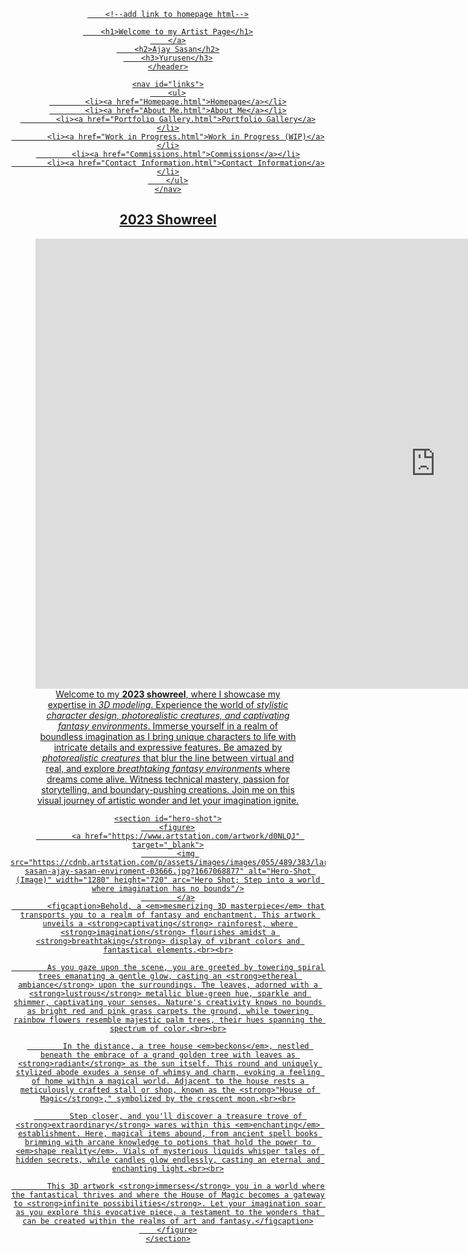 <!DOCTYPE html>
<html>
<head>
	<title>Yurusen Artist Page</title>
</head>

<body>
	<header id="title">
		<a href="./#.html"> 

		<!--add link to homepage html-->

		<h1>Welcome to my Artist Page</h1>
		</a>
		<h2>Ajay Sasan</h2>
		<h3>Yurusen</h3>
	</header>

	<nav id="links">
		<ul>
			<li><a href="Homepage.html">Homepage</a></li>
			<li><a href="About Me.html">About Me</a></li>
			<li><a href="Portfolio Gallery.html">Portfolio Gallery</a></li>
			<li><a href="Work in Progress.html">Work in Progress (WIP)</a></li>
			<li><a href="Commissions.html">Commissions</a></li>
			<li><a href="Contact Information.html">Contact Information</a></li>
		</ul>
	</nav>

<main>
	<section id="showreel">
		<h2>2023 Showreel</h2>
		<figure>
			<iframe title="vimeo-player" src="https://player.vimeo.com/video/824353512?h=1c08191144" width="1280" height="720" frameborder="0"    allowfullscreen></iframe>
			<figcaption>Welcome to my <strong>2023 showreel</strong>, where I showcase my expertise in <em>3D modeling</em>. Experience the world of <em>stylistic character design, photorealistic creatures, and captivating fantasy environments</em>. Immerse yourself in a realm of boundless imagination as I bring unique characters to life with intricate details and expressive features. Be amazed by <em>photorealistic creatures</em> that blur the line between virtual and real, and explore <em>breathtaking fantasy environments</em> where dreams come alive. Witness technical mastery, passion for storytelling, and boundary-pushing creations. Join me on this visual journey of artistic wonder and let your imagination ignite.</figcaption>
		</figure>
	</section>

	<section id="hero-shot">
		<figure>
			<a href="https://www.artstation.com/artwork/d0NLQJ" target="_blank">
			<img src="https://cdnb.artstation.com/p/assets/images/images/055/489/383/large/ajay-sasan-ajay-sasan-enviroment-03666.jpg?1667068877" alt="Hero-Shot (Image)" width="1280" height="720" arc="Hero Shot; Step into a world where imagination has no bounds"/>
			</a>
			<figcaption>Behold, a <em>mesmerizing 3D masterpiece</em> that transports you to a realm of fantasy and enchantment. This artwork unveils a <strong>captivating</strong> rainforest, where <strong>imagination</strong> flourishes amidst a <strong>breathtaking</strong> display of vibrant colors and fantastical elements.<br><br>

			As you gaze upon the scene, you are greeted by towering spiral trees emanating a gentle glow, casting an <strong>ethereal ambiance</strong> upon the surroundings. The leaves, adorned with a <strong>lustrous</strong> metallic blue-green hue, sparkle and shimmer, captivating your senses. Nature's creativity knows no bounds as bright red and pink grass carpets the ground, while towering rainbow flowers resemble majestic palm trees, their hues spanning the spectrum of color.<br><br>

			In the distance, a tree house <em>beckons</em>, nestled beneath the embrace of a grand golden tree with leaves as <strong>radiant</strong> as the sun itself. This round and uniquely stylized abode exudes a sense of whimsy and charm, evoking a feeling of home within a magical world. Adjacent to the house rests a meticulously crafted stall or shop, known as the <strong>"House of Magic</strong>," symbolized by the crescent moon.<br><br>

			Step closer, and you'll discover a treasure trove of <strong>extraordinary</strong> wares within this <em>enchanting</em> establishment. Here, magical items abound, from ancient spell books brimming with arcane knowledge to potions that hold the power to <em>shape reality</em>. Vials of mysterious liquids whisper tales of hidden secrets, while candles glow endlessly, casting an eternal and enchanting light.<br><br>

			This 3D artwork <strong>immerses</strong> you in a world where the fantastical thrives and where the House of Magic becomes a gateway to <strong>infinite possibilities</strong>. Let your imagination soar as you explore this evocative piece, a testament to the wonders that can be created within the realms of art and fantasy.</figcaption>
		</figure>
	</section>
</main>

<footer>
	<!--contat information<-->	
</footer>
</body>
</html>

